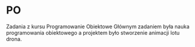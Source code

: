 # PO
Zadania z kursu Programowanie Obiektowe
Głównym zadaniem była nauka programowania obiektowego a projektem było stworzenie animacji lotu drona.
